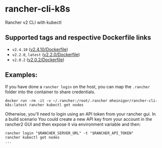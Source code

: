 # rancher-cli-k8s
Rancher v2 CLI with kubectl

## Supported tags and respective Dockerfile links
* `v2.4.10` ([v2.4.10/Dockerfile](https://github.com/mheiniger/rancher-cli-k8s/blob/cliv2.4.10/Dockerfile))
* `v2.2.0`, `latest` ([v2.2.0/Dockerfile](https://github.com/mheiniger/rancher-cli-k8s/blob/cliv2.2.0/Dockerfile))
* `v2.0.2` ([v2.0.2/Dockerfile](https://github.com/mheiniger/rancher-cli-k8s/blob/v2.0.2/Dockerfile))


## Examples:

If you have done a `rancher login` on the host, you can map the `.rancher` folder into the container to share credentials.

`docker run -rm -it -v ~/.rancher:/root/.rancher mheiniger/rancher-cli-k8s:latest rancher kubectl get nodes`

Otherwise, you'll need to login using an API token from your rancher gui. In a build scenario You could create a new API key from your account in the rancher2 GUI and then expose it via environment variable and then:

```
rancher login "$RANCHER_SERVER_URL" -t "$RANCHER_API_TOKEN"
rancher kubectl get nodes
...
```

